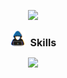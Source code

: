 <div>
  <a href="https://github.com/walisson27">
</div>
<p align='center'>
   <a><img src="https://github-readme-stats.vercel.app/api/top-langs/?username=walisson27&layout=compact&theme=dark" width=385></a>
</p>
<div align="center">
  <img src="./gifs/skills-gif.gif" width="25" />&nbsp; <span style="font-size: 16px;"><b>Skills</b></span> 
</div>
<div>
  <p align='center'>
  <img src="https://skillicons.dev/icons?i=html,css,js,ts,nodejs,php,react,vue,sass,tailwind,bootstrap,mongodb,git,wordpress&perline=14" />
</div>

  
